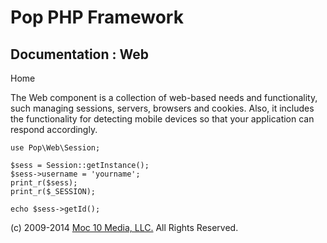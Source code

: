 Pop PHP Framework
=================

Documentation : Web
-------------------

Home

The Web component is a collection of web-based needs and functionality,
such managing sessions, servers, browsers and cookies. Also, it includes
the functionality for detecting mobile devices so that your application
can respond accordingly.

    use Pop\Web\Session;

    $sess = Session::getInstance();
    $sess->username = 'yourname';
    print_r($sess);
    print_r($_SESSION);

    echo $sess->getId();

\(c) 2009-2014 [Moc 10 Media, LLC.](http://www.moc10media.com) All
Rights Reserved.
